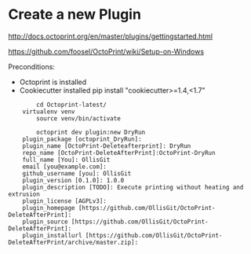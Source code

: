 # Create a new Plugin
http://docs.octoprint.org/en/master/plugins/gettingstarted.html

https://github.com/foosel/OctoPrint/wiki/Setup-on-Windows

Preconditions: 
- Octoprint is installed
- Cookiecutter installed 
	pip install "cookiecutter>=1.4,<1.7" 
```
        cd Octoprint-latest/
	virtualenv venv
        source venv/bin/activate

        octoprint dev plugin:new DryRun
	plugin_package [octoprint_DryRun]:
	plugin_name [OctoPrint-Deleteafterprint]: DryRun
	repo_name [OctoPrint-DeleteAfterPrint]:OctoPrint-DryRun
	full_name [You]: OllisGit
	email [you@example.com]:
	github_username [you]: OllisGit
	plugin_version [0.1.0]: 1.0.0
	plugin_description [TODO]: Execute printing without heating and extrusion
	plugin_license [AGPLv3]:
	plugin_homepage [https://github.com/OllisGit/OctoPrint-DeleteAfterPrint]:
	plugin_source [https://github.com/OllisGit/OctoPrint-DeleteAfterPrint]:
	plugin_installurl [https://github.com/OllisGit/OctoPrint-DeleteAfterPrint/archive/master.zip]:
```
